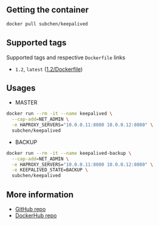 ## Getting the container

```bash
docker pull subchen/keepalived
```


## Supported tags

Supported tags and respective `Dockerfile` links

* `1.2`, `latest` ([1.2/Dockerfile](https://github.com/subchen/docker-images/blob/master/keepalived/1.2/Dockerfile))


## Usages

* MASTER

```bash
docker run --rm -it --name keepalived \
  --cap-add=NET_ADMIN \
  -e HAPROXY_SERVERS="10.0.0.11:8080 10.0.0.12:8080" \
  subchen/keepalived
```

* BACKUP

```bash
docker run --rm -it --name keepalived-backup \
  --cap-add=NET_ADMIN \
  -e HAPROXY_SERVERS="10.0.0.11:8080 10.0.0.12:8080" \
  -e KEEPALIVED_STATE=BACKUP \
  subchen/keepalived
```


## More information

* [GitHub repo](https://github.com/subchen/docker-images/blob/master/keepalived)
* [DockerHub repo](https://hub.docker.com/r/subchen/keepalived)


